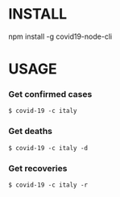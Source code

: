 # INSTALL
npm install -g covid19-node-cli

# USAGE

### Get confirmed cases
```
$ covid-19 -c italy
```

### Get deaths
```
$ covid-19 -c italy -d
```

### Get recoveries
```
$ covid-19 -c italy -r
```
